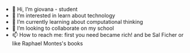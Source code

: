 - 👋 Hi, I’m giovana - student
- 👀 I’m interested in learn about technology
- 🌱 I’m currently learning about computational thinking
- 💞️ I’m looking to collaborate on  my school 
- 📫 How to reach me: first you need became rich! and be Sal Ficher or like Raphael Montes's books

<!---
sallyface0613/sallyface0613 is a ✨ special ✨ repository because its `README.md` (this file) appears on your GitHub profile.
You can click the Preview link to take a look at your changes.
--->
